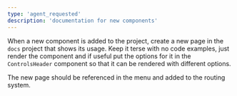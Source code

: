```yaml
---
type: 'agent_requested'
description: 'documentation for new components'
---
```


When a new component is added to the project, create a new page in the `docs` project that shows its usage. Keep it terse with no code examples, just render the component and if useful put the options for it in the `ControlsHeader` component so that it can be rendered with different options.

The new page should be referenced in the menu and added to the routing system.
